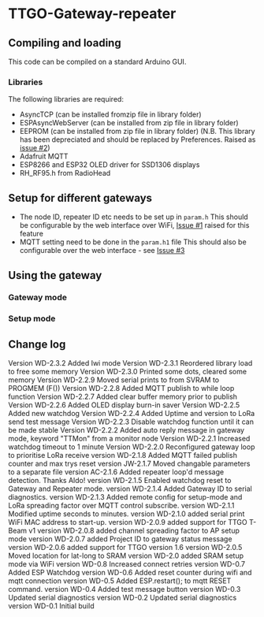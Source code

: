 # TTGO-Gateway-repeater
## Compiling and loading
This code can be compiled on a standard Arduino GUI.
### Libraries
The following libraries are required:
- AsyncTCP (can be installed fromzip file in library folder)
- ESPAsyncWebServer (can be installed from zip file in library folder)
- EEPROM (can be installed from zip file in library folder) (N.B. This library has been depreciated and should be replaced by Preferences. Raised as [issue #2](https://github.com/aklciot/TTGO-Gateway-repeater/issues/2))
- Adafruit MQTT
- ESP8266 and ESP32 OLED driver for SSD1306 displays
- RH_RF95.h from RadioHead

## Setup for different gateways
* The node ID, repeater ID etc needs to be set up in `param.h`
This should be configurable by the web interface over WiFi, [Issue #1](https://github.com/aklciot/TTGO-Gateway-repeater/issues/1) raised for this feature
* MQTT setting need to be done in the `param.h1` file
This should also be configurable over the web interface - see [Issue #3](https://github.com/aklciot/TTGO-Gateway-repeater/issues/3)

## Using the gateway
### Gateway mode

### Setup mode

## Change log
Version WD-2.3.2 Added Iwi mode
Version WD-2.3.1 Reordered library load to free some memory
Version WD-2.3.0 Printed some dots, cleared some memory
Version WD-2.2.9 Moved serial prints to from SVRAM to PROGMEM (F())
Version WD-2.2.8 Added MQTT publish to while loop function
Version WD-2.2.7 Added clear buffer memory prior to publish
Version WD-2.2.6 Added OLED display burn-in saver
Version WD-2.2.5 Added new watchdog
Version WD-2.2.4 Added Uptime and version to LoRa send test message
Version WD-2.2.3 Disable watchdog function until it can be made stable
Version WD-2.2.2 Added auto reply message in gateway mode, keyword "TTMon" from a monitor node
Version WD-2.2.1 Increased watchdog timeout to 1 minute
Version WD-2.2.0 Reconfigured gateway loop to prioritise LoRa receive
version WD-2.1.8 Added MQTT failed publish counter and max trys reset
version JW-2.1.7 Moved changable parameters to a separate file
version AC-2.1.6 Added repeater loop'd message detection. Thanks Aldo!
version WD-2.1.5 Enabled watchdog reset to Gateway and Repeater mode.
version WD-2.1.4 Added Gateway ID to serial diagnostics.
version WD-2.1.3 Added remote config for setup-mode and LoRa spreading factor over MQTT control subscribe.
version WD-2.1.1 Modified uptime seconds to minutes.
version WD-2.1.0 added serial print WiFi MAC address to start-up.
version WD-2.0.9 added support for TTGO T-Beam v1
version WD-2.0.8 added channel spreading factor to AP setup mode
version WD-2.0.7 added Project ID to gateway status message
version WD-2.0.6 added support for TTGO version 1.6
version WD-2.0.5 Moved location for lat-long to SRAM
version WD-2.0 added SRAM setup mode via WiFi
version WD-0.8 Increased connect retries
version WD-0.7 Added ESP Watchdog
version WD-0.6 Added reset counter during wifi and mqtt connection
version WD-0.5 Added ESP.restart(); to mqtt RESET command.
version WD-0.4 Added test message button
version WD-0.3 Updated serial diagnostics
version WD-0.2 Updated serial diagnostics
version WD-0.1 Initial build
